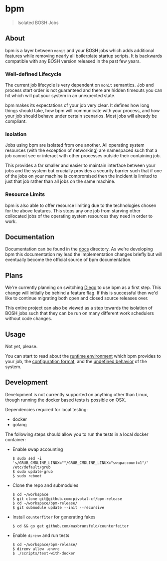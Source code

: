 # bpm

> Isolated BOSH Jobs

## About

bpm is a layer between `monit` and your BOSH jobs which adds additional
features while removing nearly all boilerplate startup scripts. It is backwards
compatible with any BOSH version released in the past few years.

### Well-defined Lifecycle

The current job lifecycle is very dependent on `monit` semantics. Job and
process start order is not guaranteed and there are hidden timeouts you can hit
which will put your system in an unexpected state.

bpm makes its expectations of your job very clear. It defines how long
things should take, how bpm will communicate with your process, and how
your job should behave under certain scenarios. Most jobs will already be
compliant.

### Isolation

Jobs using bpm are isolated from one another. All operating system
resources (with the exception of networking) are namespaced such that a job
cannot see or interact with other processes outside their containing job.

This provides a far smaller and easier to maintain interface between your jobs
and the system but crucially provides a security barrier such that if one of the
jobs on your machine is compromised then the incident is limited to just that
job rather than all jobs on the same machine.

### Resource Limits

bpm is also able to offer resource limiting due to the technologies chosen
for the above features. This stops any one job from starving other collocated
jobs of the operating system resources they need in order to work.

## Documentation

Documentation can be found in the [docs](docs) directory. As we're developing
bpm this documentation my lead the implementation changes briefly but will
eventually become the official source of bpm documentation.

## Plans

We're currently planning on switching [Diego][diego-release] to use bpm as
a first step. This change will initially be behind a feature flag. If this is
successful then we'd like to continue migrating both open and closed source
releases over.

This entire project can also be viewed as a step towards the isolation of BOSH
jobs such that they can be run on many different work schedulers without code
changes.

[diego-release]: https://github.com/cloudfoundry/diego-release

## Usage

Not yet, please.

You can start to read about the [runtime environment](docs/runtime.md) which
bpm provides to your job, the [configuration format](docs/config.md), and
the [undefined behavior](docs/undefined.md) of the system.

## Development

Development is not currently supported on anything other than Linux, though running the docker based tests is possible on OSX.

Dependencies required for local testing:
* docker
* golang

The following steps should allow you to run the tests in a local docker container:

* Enable swap accounting
  ```
  $ sudo sed -i 's/GRUB_CMDLINE_LINUX=""/GRUB_CMDLINE_LINUX="swapaccount=1"/' /etc/default/grub 
  $ sudo update-grub
  $ sudo reboot
  ```
* Clone the repo and submodules
  ```
  $ cd ~/workspace
  $ git clone git@github.com:pivotal-cf/bpm-release
  $ cd ~/workspace/bpm-release/
  $ git submodule update --init --recursive
  ```
* Install `counterfiter` for generating fakes
  ```
  $ cd && go get github.com/maxbrunsfeld/counterfeiter
  ```
* Enable `direnv` and run tests
  ```
  $ cd ~/workspace/bpm-release/
  $ direnv allow .envrc
  $ ./scripts/test-with-docker 
  ```
